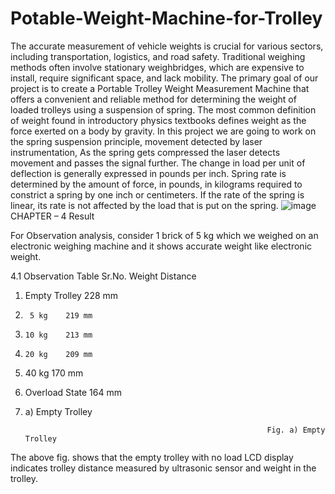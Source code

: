 # Potable-Weight-Machine-for-Trolley
The accurate measurement of vehicle weights is crucial for various sectors, including transportation, logistics, and road safety. Traditional weighing methods often involve stationary weighbridges, which are expensive to install, require significant space, and lack mobility. The primary goal of our project is to create a Portable Trolley Weight Measurement Machine that offers a convenient and reliable method for determining the weight of loaded trolleys using a suspension of spring. 
The most common definition of weight found in introductory physics textbooks defines weight as the force exerted on a body by gravity. In this project we are going to work on the spring suspension principle, movement detected by laser instrumentation, As the spring gets compressed the laser detects movement and passes the signal further. The change in load per unit of deflection is generally expressed in pounds per inch. Spring rate is determined by the amount of force, in pounds, in kilograms required to constrict a spring by one inch or centimeters. If the rate of the spring is linear, its rate is not affected by the load that is put on the spring. ![image](https://github.com/PrathmeshMane41/Potable-Weight-Machine-for-Trolley/assets/169891067/4a341c03-49eb-4882-a875-767f649963ca)
CHAPTER – 4
Result  

For Observation analysis, consider 1 brick of 5 kg which we weighed on an electronic weighing machine and it shows accurate weight like electronic weight.

4.1 Observation Table
Sr.No.	Weight	Distance
1.	 Empty Trolley	                 228 mm
2.	    5 kg	219 mm
3.	   10 kg	213 mm
4.	   20 kg	209 mm
5.	  40 kg	170 mm
6.	Overload State	164 mm


4. a) Empty Trolley



                                                             Fig. a) Empty Trolley
The above fig. shows that the empty trolley with no load LCD display indicates trolley distance measured by ultrasonic sensor and weight in the trolley.


